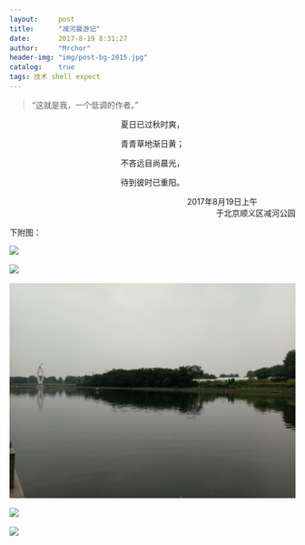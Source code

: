```yaml
---
layout:     post
title:      "减河晨游记"
date:       2017-8-19 8:31:27
author:     "Mrchor"
header-img: "img/post-bg-2015.jpg"
catalog:	true
tags: 技术 shell expect
---
```


> “这就是我，一个低调的作者。”


<p align="center">夏日已过秋时爽，</p>
<p align="center">青青草地渐日黄；</p>
<p align="center">不吝远目尚晨光，</p>
<p align="center">待到彼时已重阳。</p>
<p align="right">2017年8月19日上午&nbsp;&nbsp;&nbsp;&nbsp;&nbsp;&nbsp;&nbsp;&nbsp;&nbsp;&nbsp;&nbsp;&nbsp;&nbsp;&nbsp;&nbsp;&nbsp;&nbsp;<br>
于北京顺义区减河公园</p>

<p>下附图：</p>

![](/img/2017-08-19/1.jpg)

![](/img/2017-08-19/2.jpg)

![](/img/2017-08-19/3.jpg)

![](/img/2017-08-19/4.jpg)

![](/img/2017-08-19/5.jpg)

